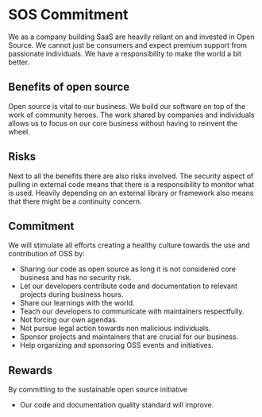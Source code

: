 # SOS Commitment

We as a company building SaaS are heavily reliant on and invested in Open Source. We cannot just be consumers and expect premium support from passionate individuals. We have a responsibility to make the world a bit better.

## Benefits of open source
Open source is vital to our business. We build our software on top of the work of community heroes. The work shared by companies and individuals allows us to focus on our core business without having to reinvent the wheel.

## Risks
Next to all the benefits there are also risks involved. The security aspect of pulling in external code means that there is a responsibility to monitor what is used. Heavily depending on an external library or framework also means that there might be a continuity concern.


## Commitment
We will stimulate all efforts creating a healthy culture towards the use and contribution of OSS by:

- Sharing our code as open source as long it is not considered core business and has no security risk.
- Let our developers contribute code and documentation to relevant projects during business hours.
- Share our learnings with the world.
- Teach our developers to communicate with maintainers respectfully.
- Not forcing our own agendas.
- Not pursue legal action towards non malicious individuals.
- Sponsor projects and maintainers that are crucial for our business.
- Help organizing and sponsoring OSS events and initiatives.



## Rewards
By committing to the sustainable open source initiative
- Our code and documentation quality standard will improve.  
